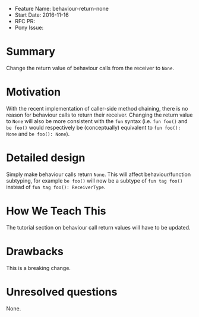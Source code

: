 - Feature Name: behaviour-return-none
- Start Date: 2016-11-16
- RFC PR:
- Pony Issue:

# Summary

Change the return value of behaviour calls from the receiver to `None`.

# Motivation

With the recent implementation of caller-side method chaining, there is no reason for behaviour calls to return their receiver. Changing the return value to `None` will also be more consistent with the `fun` syntax (i.e. `fun foo()` and `be foo()` would respectively be (conceptually) equivalent to `fun foo(): None` and `be foo(): None`).

# Detailed design

Simply make behaviour calls return `None`. This will affect behaviour/function subtyping, for example `be foo()` will now be a subtype of `fun tag foo()` instead of `fun tag foo(): ReceiverType`.

# How We Teach This

The tutorial section on behaviour call return values will have to be updated.

# Drawbacks

This is a breaking change.

# Unresolved questions

None.
